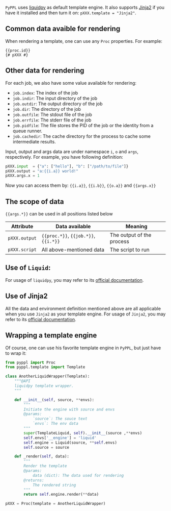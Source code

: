 
`PyPPL` uses [liquidpy][1] as default template engine. It also supports [Jinja2][2] if you have it installed and then turn it on: `pXXX.template = "Jinja2"`.

## Common data avaible for rendering
When rendering a template, one can use any `Proc` properties. For example:

```liquid
{{proc.id}}
{# pXXX #}
```

## Other data for rendering
For each job, we also have some value available for rendering:

* `job.index`: The index of the job
* `job.indir`: The input directory of the job
* `job.outdir`: The output directory of the job
* `job.dir`: The directory of the job
* `job.outfile`: The stdout file of the job
* `job.errfile`: The stderr file of the job
* `job.pidfile`: The file stores the PID of the job or the identity from a queue runner.
* `job.cachedir`: The cache directory for the process to cache some intermediate results.

Input, output and args data are under namespace `i`, `o` and `args`, respectively.
For example, you have following definition:
```python
pXXX.input  = {"a": ["hello"], "b": ["/path/to/file"]}
pXXX.output = "a:{{i.a}} world!"
pXXX.args.x = 1
```
Now you can access them by: `{{i.a}}`, `{{i.b}}`, `{{o.a}}` and `{{args.x}}`

## The scope of data
`{{args.*}}` can be used in all positions listed below

|Attribute|Data available|Meaning|
|---------|------------|-------|
|`pXXX.output`|`{{proc.*}}`, `{{job.*}}`, `{{i.*}}`|The output of the process|
|`pXXX.script`|All above-mentioned data|The script to run|

## Use of `Liquid`:
For usage of `liquidpy`, you may refer to its [official documentation][1].

## Use of Jinja2
All the data and environment definition mentioned above are all applicable when you use `Jinja2` as your template engine.
For usage of `Jinja2`, you may refer to its [official documentation][2].

## Wrapping a template engine
Of course, one can use his favorite template engine in `PyPPL`, but just have to wrap it:

```python
from pyppl import Proc
from pyppl.template import Template

class AnotherLiquidWrapper(Template):
	"""@API
	liquidpy template wrapper.
	"""

	def __init__(self, source, **envs):
		"""
		Initiate the engine with source and envs
		@params:
			`source`: The souce text
			`envs`: The env data
		"""
		super(TemplateLiquid, self).__init__(source ,**envs)
		self.envs['__engine'] = 'liquid'
		self.engine = Liquid(source, **self.envs)
		self.source = source

	def _render(self, data):
		"""
		Render the template
		@params:
			data (dict): The data used for rendering
		@returns:
			The rendered string
		"""
		return self.engine.render(**data)

pXXX = Proc(template = AnotherLiquidWrapper)
```

[1]: https://github.com/pwwang/liquidpy
[2]: http://jinja.pocoo.org/
